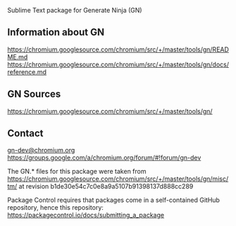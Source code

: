 Sublime Text package for Generate Ninja (GN)

Information about GN
--------------------
https://chromium.googlesource.com/chromium/src/+/master/tools/gn/README.md
https://chromium.googlesource.com/chromium/src/+/master/tools/gn/docs/reference.md

GN Sources
----------
https://chromium.googlesource.com/chromium/src/+/master/tools/gn/

Contact
-------
gn-dev@chromium.org
https://groups.google.com/a/chromium.org/forum/#!forum/gn-dev

The GN.* files for this package were taken from
https://chromium.googlesource.com/chromium/src/+/master/tools/gn/misc/tm/
at revision b1de30e54c7c0e8a9a5107b91398137d888cc289


Package Control requires that packages come in a self-contained GitHub repository, hence this repository:
https://packagecontrol.io/docs/submitting_a_package